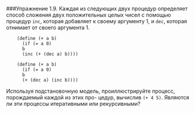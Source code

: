 ###Упражнение 1.9.
Каждая из следующих двух процедур определяет способ сложения двух положительных целых
чисел с помощью процедур `inc`, которая добавляет к своему аргументу 1, и `dec`, которая отнимает
от своего аргумента 1.
```racket
    (define (+ a b)
      (if (= a 0)
      b
      (inc (+ (dec a) b))))
```
```racket
    (define (+ a b)
      (if (= a 0)
      b
      (+ (dec a) (inc b))))
```
Используя подстановочную модель, проиллюстрируйте процесс, порождаемый каждой из этих про-
цедур, вычислив `(+ 4 5)`. Являются ли эти процессы итеративными или рекурсивными?

